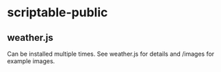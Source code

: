 # scriptable-public
## weather.js
Can be installed multiple times. See weather.js for details and /images for example images.
